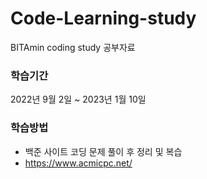 # Code-Learning-study
BITAmin coding study 공부자료

### 학습기간
2022년 9월 2일 ~ 2023년 1월 10일

### 학습방법

- 백준 사이트 코딩 문제 풀이 후 정리 및 복습
- https://www.acmicpc.net/

